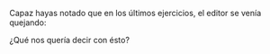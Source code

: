 Capaz hayas notado que en los últimos ejercicios, el editor se venía quejando: 

¿Qué nos quería decir con ésto?